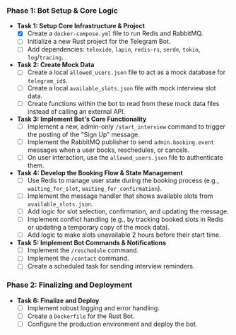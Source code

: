 ### Phase 1: Bot Setup & Core Logic

*   **Task 1: Setup Core Infrastructure & Project**
    *   [x] Create a `docker-compose.yml` file to run Redis and RabbitMQ.
    *   [ ] Initialize a new Rust project for the Telegram Bot.
    *   [ ] Add dependencies: `teloxide`, `lapin`, `redis-rs`, `serde`, `tokio`, `log`/`tracing`.

*   **Task 2: Create Mock Data**
    *   [ ] Create a local `allowed_users.json` file to act as a mock database for `telegram_id`s.
    *   [ ] Create a local `available_slots.json` file with mock interview slot data.
    *   [ ] Create functions within the bot to read from these mock data files instead of calling an external API.

*   **Task 3: Implement Bot's Core Functionality**
    *   [ ] Implement a new, admin-only `/start_interview` command to trigger the posting of the "Sign Up" message.
    *   [ ] Implement the RabbitMQ publisher to send `admin.booking.event` messages when a user books, reschedules, or cancels.
    *   [ ] On user interaction, use the `allowed_users.json` file to authenticate them.

*   **Task 4: Develop the Booking Flow & State Management**
    *   [ ] Use Redis to manage user state during the booking process (e.g., `waiting_for_slot`, `waiting_for_confirmation`).
    *   [ ] Implement the message handler that shows available slots from `available_slots.json`.
    *   [ ] Add logic for slot selection, confirmation, and updating the message.
    *   [ ] Implement conflict handling (e.g., by tracking booked slots in Redis or updating a temporary copy of the mock data).
    *   [ ] Add logic to make slots unavailable 2 hours before their start time.

*   **Task 5: Implement Bot Commands & Notifications**
    *   [ ] Implement the `/reschedule` command.
    *   [ ] Implement the `/contact` command.
    *   [ ] Create a scheduled task for sending interview reminders.

### Phase 2: Finalizing and Deployment

*   **Task 6: Finalize and Deploy**
    *   [ ] Implement robust logging and error handling.
    *   [ ] Create a `Dockerfile` for the Rust Bot.
    *   [ ] Configure the production environment and deploy the bot.